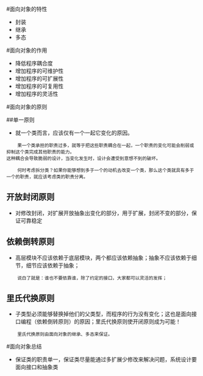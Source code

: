 #面向对象的特性
- 封装
- 继承
- 多态

#面向对象的作用
- 降低程序耦合度
- 增加程序的可维护性
- 增加程序的可扩展性
- 增加程序的可复用性
- 增加程序的灵活性

#面向对象的原则

##单一原则
- 就一个类而言，应该仅有一个一起它变化的原因。

```
    果一个类承担的职责过多，就等于把这些职责耦合在一起，一个职责的变化可能会削弱或抑制这个类完成其他职责的能力。
这种耦合会导致脆弱的设计，当变化发生时，设计会遭受到意想不到的破坏。

    何时考虑拆分类？如果你能够想到多于一个的动机去改变一个类，那么这个类就具有多于一个的职责，就应该考虑类的职责分离。
```
## 开放封闭原则
- 对修改封闭，对扩展开放抽象出变化的部分，用于扩展，封闭不变的部分，保证可靠稳定

## 依赖倒转原则
- 高层模块不应该依赖于底层模块，两个都应该依赖抽象；抽象不应该依赖于细节，细节应该依赖于抽象；

```
    说白了就是：谁也不要依靠谁，除了约定的接口，大家都可以灵活的发挥；
```

## 里氏代换原则
- 子类型必须能够替换掉他们的父类型，而程序的行为没有变化；这也是面向接口编程（依赖倒转原则）的原因；里氏代换原则使开闭原则成为可能！

```
    里氏代换原则由面向对象的继承、多态来保证。
```

#面向对象总结
- 保证类的职责单一，保证类尽量能通过多扩展少修改来解决问题，系统设计要面向接口和抽象类